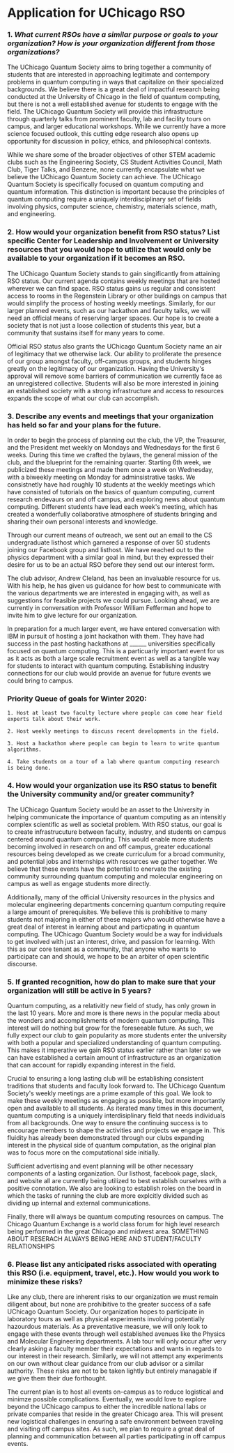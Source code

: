# Application for UChicago RSO

### 1. *What current RSOs have a similar purpose or goals to your organization?  How is your organization different from those organizations?*

The UChicago Quantum Society aims to bring together a community of students that are interested in approaching legitimate and contempory problems in quantum computing in ways that capitalize on their specialized backgrounds. We believe there is a great deal of impactful research being conducted at the University of Chicago in the field of quantum computing, but there is not a well established avenue for students to engage with the field. The UChicago Quantum Society will provide this infrastructure through quarterly talks from prominent faculty, lab and facility tours on campus, and larger educational workshops. While we currently have a more science focused outlook, this cutting edge research also opens up opportunity for discussion in policy, ethics, and philosophical contexts.

While we share some of the broader objectives of other STEM academic clubs such as the Engineering Society, CS Student Activities Council, Math Club, Tiger Talks, and Benzene, none currently encapsulate what we believe the UChicago Quantum Society can achieve. The UChicago Quantum Society is specifically focused on quantum computing and quantum information. This distinction is important because the principles of quantum computing require a uniquely interdisciplinary set of fields involving physics, computer science, chemistry, materials science, math, and engineering.

### 2. How would your organization benefit from RSO status?  List specific Center for Leadership and Involvement or University resources that you would hope to utilize that would only be available to your organization if it becomes an RSO.

The UChicago Quantum Society stands to gain singificantly from attaining RSO status. Our current agenda contains weekly meetings that are hosted wherever we can find space. RSO status gains us regular and consistent access to rooms in the Regenstein Library or other buildings on campus that would simplify the process of hosting weekly meetings. Similarly, for our larger planned events, such as our hackathon and faculty talks, we will need an official means of reserving larger spaces. Our hope is to create a society that is not just a loose collection of students this year, but a community that sustains itself for many years to come.

Official RSO status also grants the UChicago Quantum Society name an air of legitimacy that we otherwise lack. Our ability to proliferate the presence of our group amongst faculty, off-campus groups, and students hinges greatly on the legitimacy of our organization. Having the University's approval will remove some barriers of communication we currently face as an unregistered collective. Students will also be more interested in joining an established society with a strong infrastructure and access to resources expands the scope of what our club can accomplish.

### 3. Describe any events and meetings that your organization has held so far and your plans for the future.

In order to begin the process of planning out the club, the VP, the Treasurer, and the President met weekly on Mondays and Wednesdays for the first 6 weeks. During this time we crafted the bylaws, the general mission of the club, and the blueprint for the remaining quarter. Starting 6th week, we publicized these meetings and made them once a week on Wednesday, with a biweekly meeting on Monday for adminsistrative tasks. We consistnetly have had roughly 10 students at the weekly meetings which have consisted of tutorials on the basics of quantum computing, current research endevaurs on and off campus, and exploring news about quantum computing. Different students have lead each week's meeting, which has created a wonderfully collaborative atmosphere of students bringing and sharing their own personal interests and knowledge. 

Through our current means of outreach, we sent out an email to the CS undergraduate listhost which garnered a response of over 50 students joining our Facebook group and listhost. We have reached out to the physics department with a similar goal in mind, but they expressed their desire for us to be an actual RSO before they send out our interest form.

The club advisor, Andrew Cleland, has been an invaluable resource for us. With his help, he has given us guidance for how best to communicate with the various departments we are interested in engaging with, as well as suggestions for feasible projects we could pursue. Looking ahead, we are currently in conversation with Professor William Fefferman and hope to invite him to give lecture for our organization.

In preparation for a much larger event, we have entered conversation with IBM in pursuit of hosting a joint hackathon with them. They have had success in the past hosting hackathons at ______ universities specifically focused on quantum computing. This is a particuarly important event for us as it acts as both a large scale recruitment event as well as a tangible way for students to interact with quantum computing. Establishing industry connections for our club would provide an avenue for future events we could bring to campus.
### Priority Queue of goals for Winter 2020:

	1. Host at least two faculty lecture where people can come hear field experts talk about their work.
	
	2. Host weekly meetings to discuss recent developments in the field.
	
	3. Host a hackathon where people can begin to learn to write quantum algorithms.
	
	4. Take students on a tour of a lab where quantum computing research is being done.

### 4. How would your organization use its RSO status to benefit the University community and/or greater community?

The UChicago Quantum Society would be an asset to the University in helping communicate the importance of quantum computing as an intensitly complex scientific as well as societal problem. With RSO status, our goal is to create infrastrucuture between faculty, industry, and students on campus centered around quantum computing. This would enable more students becoming involved in research on and off campus, greater educational resources being developed as we create curriculum for a broad community, and potential jobs and internships with resources we gather together. We believe that these events have the potential to enervate the existing community surrounding quantum computing and molecular engineering on campus as well as engage students more directly.

Additionally, many of the official University resources in the physics and molecular engineering departments concerning quantum computing require a large amount of prerequisites. We believe this is prohibitive to many students not majoring in either of these majors who would otherwise have a great deal of interest in learning about and particpating in quantum computing. The UChicago Quantum Society would be a way for individuals to get involved with just an interest, drive, and passion for learning. With this as our core tenant as a community, that anyone who wants to participate can and should, we hope to be an arbiter of open scientific discourse.

### 5. If granted recognition, how do plan to make sure that your organization will still be active in 5 years?

Quantum computing, as a relativitly new field of study, has only grown in the last 10 years. More and more is there news in the popular media about the wonders and accomplishments of modern quantum computing. This interest will do nothing but grow for the foreseeable future. As such, we fully expect our club to gain popularity as more students enter the university with both a popular and specialized understanding of quantum computing. This makes it imperative we gain RSO status earlier rather than later so we can have established a certain amount of infrastructure as an organization that can account for rapidly expanding interest in the field.

Crucial to ensuring a long lasting club will be establishing consistent traditions that students and faculty look forward to. The UChicago Quantum Society's weekly meetings are a prime example of this goal. We look to make these weekly meetings as engaging as possible, but more importantly open and available to all students. As iterated many times in this document, quantum computing is a uniquely interdisiplinary field that needs individuals from all backgrounds. One way to ensure the continuing success is to encourage members to shape the activities and projects we engage in. This fluidity has already been demonstrated through our clubs expanding interest in the physical side of quantum computation, as the original plan was to focus more on the computational side initially.

Sufficient advertising and event planning will be other necessary components of a lasting organization. Our listhost, facebook page, slack, and website all are currently being utilized to best establish ourselves with a positive connotation. We also are looking to establish roles on the board in which the tasks of running the club are more explcitly divided such as dividing up internal and external communications.

Finally, there will always be quantum computing resources on campus. The Chicago Quantum Exchange is a world class forum for high level research being performed in the great Chicago and midwest area. SOMETHING ABOUT RESERACH ALWAYS BEING HERE AND STUDENT/FACULTY RELATIONSHIPS


### 6. Please list any anticipated risks associated with operating this RSO (i.e. equipment, travel, etc.). How would you work to minimize these risks?

Like any club, there are inherent risks to our organization we must remain diligent about, but none are prohibitive to the greater success of a safe UChicago Quantum Society. Our organization hopes to participate in laboratory tours as well as physical experiments involving potentially hazourdous materials. As a preventative measure, we will only look to engage with these events through well established avenues like the Physics and Molecular Engineering departments. A lab tour will only occur after very clearly asking a faculty member their expectations and wants in regards to our interest in their research. Similarly, we will not attempt any experiments on our own without clear guidance from our club advisor or a similar authority. These risks are not to be taken lightly but entirely managable if we give them their due forthought.

The current plan is to host all events on-campus as to reduce logistical and minimze possible complications. Eventually, we would love to explore beyond the UChicago campus to either the incredible national labs or private companies that reside in the greater Chicago area. This will present new logistical challenges in ensuring a safe environment between traveling and visiting off campus sites. As such, we plan to require a great deal of planning and communication between all parties participating in off campus events.

